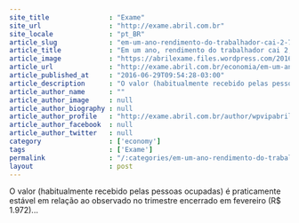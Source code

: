 ```yaml
---
site_title               : "Exame"
site_url                 : "http://exame.abril.com.br"
site_locale              : "pt_BR"
article_slug             : "em-um-ano-rendimento-do-trabalhador-cai-2-7"
article_title            : "Em um ano, rendimento do trabalhador cai 2,7%"
article_image            : "https://abrilexame.files.wordpress.com/2016/09/tampao-exame1.png?w=945"
article_url              : "http://exame.abril.com.br/economia/em-um-ano-rendimento-do-trabalhador-cai-2-7/"
article_published_at     : "2016-06-29T09:54:28-03:00"
article_description      : "O valor (habitualmente recebido pelas pessoas ocupadas) é praticamente estável em relação ao observado no trimestre encerrado em fevereiro (R$ 1.972)..."
article_author_name      : ""
article_author_image     : null
article_author_biography : null
article_author_profile   : "http://exame.abril.com.br/author/wpvipabril/"
article_author_facebook  : null
article_author_twitter   : null
category                 : ['economy']
tags                     : ['Exame']
permalink                : "/:categories/em-um-ano-rendimento-do-trabalhador-cai-2-7/"
layout                   : post
---
```


O valor (habitualmente recebido pelas pessoas ocupadas) é praticamente estável em relação ao observado no trimestre encerrado em fevereiro (R$ 1.972)...
